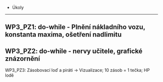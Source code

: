 * Úkoly
---
WP3_PZ1: do-while - Plnění nákladního vozu, konstanta maxima, ošetření nadlimitu
---
WP3_PZ2: do-while - nervy učitele, grafické znázornění
---
WP3_PZ3: Zásobovací loď a piráti -> Vizualizace; 10 zásob = 1 tečka; HP lodě
